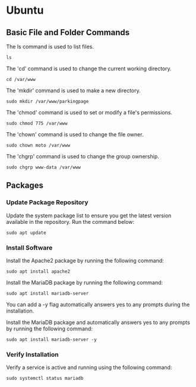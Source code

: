 # Ubuntu

## Basic File and Folder Commands

The ls command is used to list files.
```console
ls
```

The 'cd' command is used to change the current working directory. 
```console
cd /var/www
```

The 'mkdir' command is used to make a new directory.
```console
sudo mkdir /var/www/parkingpage
```

The 'chmod' command is used to set or modify a file's permissions.
```console
sudo chmod 775 /var/www
```

The 'chown' command is used to change the file owner.
```console
sudo chown moto /var/www
```

The 'chgrp' command is used to change the group ownership.
```console
sudo chgrp www-data /var/www
```

## Packages

### Update Package Repository
Update the system package list to ensure you get the latest version available in the repository. Run the command below:
```console
sudo apt update
```

### Install Software

Install the Apache2 package by running the following command:
```console
sudo apt install apache2
```

Install the MariaDB package by running the following command:
```console
sudo apt install mariadb-server
```

You can add a -y flag automatically answers yes to any prompts during the installation.

Install the MariaDB package and automatically answers yes to any prompts by running the following command:
```console
sudo apt install mariadb-server -y
```

### Verify Installation

Verify a service is active and running using the following command:
```console
sudo systemctl status mariadb
```